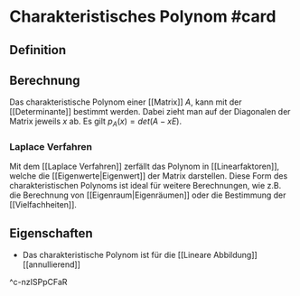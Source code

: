 

# Charakteristisches Polynom #card

## Definition

## Berechnung 
Das charakteristische Polynom einer [[Matrix]] $A$, kann mit der [[Determinante]] bestimmt werden. Dabei zieht man auf der Diagonalen der Matrix jeweils $x$ ab. Es gilt $p_A(x) = det(A - xE)$.

### Laplace Verfahren
Mit dem [[Laplace Verfahren]] zerfällt das Polynom in [[Linearfaktoren]], welche die [[Eigenwerte|Eigenwert]] der Matrix darstellen. Diese Form des charakteristischen Polynoms ist ideal für weitere Berechnungen, wie z.B. die Berechnung von [[Eigenraum|Eigenräumen]] oder die Bestimmung der  [[Vielfachheiten]].
## Eigenschaften
- Das charakteristische Polynom ist für die [[Lineare Abbildung]] [[annullierend]]

^c-nzISPpCFaR